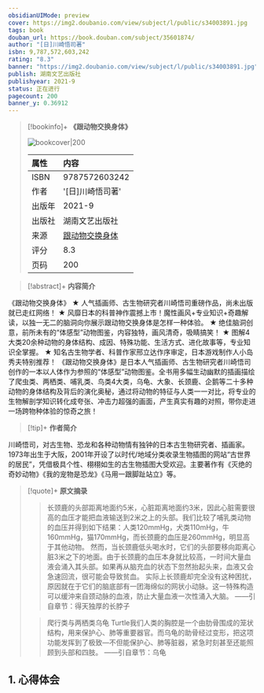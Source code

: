 ```yaml
---
obsidianUIMode: preview
cover: https://img2.doubanio.com/view/subject/l/public/s34003891.jpg
tags: book
douban_url: https://book.douban.com/subject/35601874/
author: "[日]川崎悟司著"
isbn: 9,787,572,603,242
rating: "8.3"
banner: "https://img2.doubanio.com/view/subject/l/public/s34003891.jpg"
publish: 湖南文艺出版社
publishyear: 2021-9
status: 正在进行
pagecount: 200
banner_y: 0.36912
---
```


>[!bookinfo]+ **《跟动物交换身体》**
>
>![bookcover|200](https://img2.doubanio.com/view/subject/l/public/s34003891.jpg)
>
>| 属性   | 内容                                       |
>|:------ |:------------------------------------------ |
>| ISBN   | 9787572603242                             |
>| 作者   | '[日]川崎悟司著'                           |
>| 出版年 | 2021-9                      | 
>| 出版社 | 湖南文艺出版社                          |
>| 来源   | [跟动物交换身体](https://book.douban.com/subject/35601874/) |
>| 评分   |  8.3                            |
>| 页码   | 200                        |

> [!abstract]+ **内容简介**
> 
《跟动物交换身体》
★  人气插画师、古生物研究者川崎悟司重磅作品，尚未出版就已走红网络！
★  风靡日本的科普神作震撼上市！魔性画风+专业知识+奇趣解读，以独一无二的脑洞向你展示跟动物交换身体是怎样一种体验。
★  绝佳脑洞创意，前所未有的“体感型”动物图鉴，内容独特，画风清奇，吸睛搞笑！
★  图解4大类20余种动物的身体结构、成因、特殊功能、生活方式、进化故事等，专业知识全掌握。
★  知名古生物学者、科普作家邢立达作序审定，日本游戏制作人小岛秀夫特别推荐！
《跟动物交换身体》是日本人气插画师、古生物研究者川崎悟司创作的一本以人体作为参照的“体感型”动物图鉴。全书用多幅生动幽默的插画描绘了爬虫类、两栖类、哺乳类、鸟类4大类，乌龟、大象、长颈鹿、企鹅等二十多种动物的身体结构及背后的演化奥秘，通过将动物的特征与人类一一对比，将专业的生物解剖学知识转化成夸张、冲击力超强的画面，产生真实有趣的对照，带你走进一场跨物种体验的惊奇之旅！

> [!tip]+ **作者简介**
>
 川崎悟司，对古生物、恐龙和各种动物情有独钟的日本古生物研究者、插画家。1973年出生于大阪，2001年开设了以时代/地域分类收录生物插图的网站“古世界的居民”，凭借极具个性、栩栩如生的古生物插图大受欢迎。主要著作有《灭绝的奇妙动物》《我的宠物是恐龙》《马用一跟脚趾站立》等。


> [!quote]+ **原文摘录**
>
>>长颈鹿的头部距离地面约5米，心脏距离地面约3米，因此心脏需要很高的血压才能把血液输送到2米之上的头部。我们比较了哺乳类动物的血压并得到如下结果：人类120mmHg，犬类110mHg，牛160mmHg，猫170mmHg，而长颈鹿的血压是260mmHg，明显高于其他动物。
然而，当长颈鹿低头喝水时，它们的头部要移向距离心脏3米之下的地面。由于长颈鹿的血压本身就比较高，一时间大量血液会涌入其头部。如果再从脑充血的状态下忽然抬起头来，血液又会急速回流，很可能会导致贫血。
实际上长颈鹿却完全没有这种困扰，原因就在于它们的脑底部有一团海绵似的网状小动脉。这一特殊构造可以缓沖来自颈动脉的血液，防止大量血液一次性涌入大脑。
——引自章节：得天独厚的长脖子
 >
>> 爬行类与两栖类乌龟
Turtle我们人类的胸腔是一个由肋骨围成的笼状结构，用来保护心、肺等重要器官。而乌龟的助骨经过变形，把这项功能发挥到了极致—不但能保护心、肺等脏器，紧急时刻甚至还能照顾到头部和四肢。
——引自章节：乌龟

## 1. 心得体会

